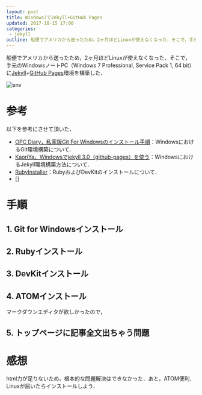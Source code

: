 ```yaml
---
layout: post
title: Windows7でJekyll+GitHub Pages
updated: 2017-10-15 17:00
categories:
 - jekyll
outline: 船便でアメリカから送ったため，2ヶ月ほどLinuxが使えなくなった．そこで，手元のWindowsノートPC（Windows 7 Professional, Service Pack 1, 64 bit）にJekyll+GitHub Pages環境を構築した．
---
```


船便でアメリカから送ったため，2ヶ月ほどLinuxが使えなくなった．そこで，手元のWindowsノートPC（Windows 7 Professional, Service Pack 1, 64 bit）に[Jekyll](https://jekyllrb-ja.github.io/)+[GitHub Pages](https://pages.github.com/)環境を構築した．

![env]({{site.baseurl}}/images/2017-10-15-env.png)

# 参考

以下を参考にさせて頂いた．

* [OPC Diary，私家版Git For Windowsのインストール手順](http://opcdiary.net/?page_id=27065)：WindowsにおけるGit環境構築について．
* [KaoriYa，Windowsでjekyll 3.0（github-pages）を使う](https://www.kaoriya.net/blog/2016/02/07/)：WindowsにおけるJekyll環境構築方法について．
* [RubyInstaller](https://rubyinstaller.org/downloads/)：RubyおよびDevKitのインストールについて．
* []

# 手順

## 1. Git for Windowsインストール

## 2. Rubyインストール

## 3. DevKitインストール

## 4. ATOMインストール
マークダウンエディタが欲しかったので，

## 5. トップページに記事全文出ちゃう問題

# 感想
html力が足りないため，根本的な問題解決はできなかった．あと，ATOM便利．Linuxが届いたらインストールしよう．
